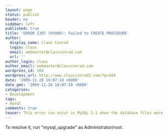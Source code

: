 ```yaml
---
layout: page
status: publish
header: no
sidebar: left
published: true
title: 'ERROR 1307 (HY000): Failed to CREATE PROCEDURE'
author:
  display_name: Claus Conrad
  login: claus
  email: webmaster@clausconrad.com
  url: ''
author_login: claus
author_email: webmaster@clausconrad.com
wordpress_id: 104
wordpress_url: http://www.clausconrad2.com/?p=104
date: '2009-11-28 19:07:18 +0000'
date_gmt: '2009-11-28 18:07:18 +0000'
categories:
- Development
tags:
- mysql
comments: true
teaser: This error can occur in MySQL 5.1 when the database files were created on a previous version of MySQL.
---
```

To resolve it, run "mysql_upgrade" as Administrator/root.
